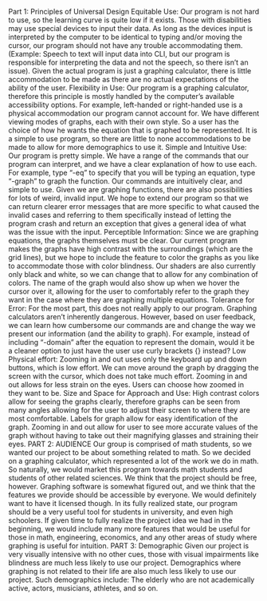 Part 1: Principles of Universal Design
Equitable Use:
Our program is not hard to use, so the learning curve is quite low if it exists. Those with disabilities may use special devices to input their data. As long as the devices input is interpreted by the computer to be identical to typing and/or moving the cursor, our program should not have any trouble accommodating them. (Example: Speech to text will input data into CLI, but our program is responsible for interpreting the data and not the speech, so there isn’t an issue). Given the actual program is just a graphing calculator, there is little accommodation to be made as there are no actual expectations of the ability of the user.
Flexibility in Use:
Our program is a graphing calculator, therefore this principle is mostly handled by the computer’s available accessibility options. For example, left-handed or right-handed use is a physical accommodation our program cannot account for. We have different viewing modes of graphs, each with their own style. So a user has the choice of how he wants the equation that is graphed to be represented. It is a simple to use program, so there are little to none accommodations to be made to allow for more demographics to use it.
Simple and Intuitive Use:
Our program is pretty simple. We have a range of the commands that our program can interpret, and we have a clear explanation of how to use each. For example, type “-eq” to specify that you will be typing an equation, type “-graph” to graph the function. Our commands are intuitively clear, and simple to use. Given we are graphing functions, there are also possibilities for lots of weird, invalid input. We hope to extend our program so that we can return clearer error messages that are more specific to what caused the invalid cases and referring to them specifically instead of letting the program crash and return an exception that gives a general idea of what was the issue with the input.
Perceptible Information:
Since we are graphing equations, the graphs themselves must be clear. Our current program makes the graphs have high contrast with the surroundings (which are the grid lines), but we hope to include the feature to color the graphs as you like to accommodate those with color blindness. Our shaders are also currently only black and white, so we can change that to allow for any combination of colors. The name of the graph would also show up when we hover the cursor over it, allowing for the user to comfortably refer to the graph they want in the case where they are graphing multiple equations.
Tolerance for Error:
For the most part, this does not really apply to our program. Graphing calculators aren’t inherently dangerous. However, based on user feedback, we can learn how cumbersome our commands are and change the way we present our information (and the ability to graph). For example, instead of including “-domain” after the equation to represent the domain, would it be a cleaner option to just have the user use curly brackets {} instead?
Low Physical effort:
Zooming in and out uses only the keyboard up and down buttons, which is low effort. We can move around the graph by dragging the screen with the cursor, which does not take much effort. Zooming in and out allows for less strain on the eyes. Users can choose how zoomed in they want to be.
Size and Space for Approach and Use:
High contrast colors allow for seeing the graphs clearly, therefore graphs can be seen from many angles allowing for the user to adjust their screen to where they are most comfortable. Labels for graph allow for easy identification of the graph. Zooming in and out allow for user to see more accurate values of the graph without having to take out their magnifying glasses and straining their eyes.
PART 2: AUDIENCE
Our group is comprised of math students, so we wanted our project to be about something related to math. So we decided on a graphing calculator, which represented a lot of the work we do in math. So naturally, we would market this program towards math students and students of other related sciences. We think that the project should be free, however. Graphing software is somewhat figured out, and we think that the features we provide should be accessible by everyone. We would definitely want to have it licensed though. In its fully realized state, our program should be a very useful tool for students in university, and even high schoolers. If given time to fully realize the project idea we had in the beginning, we would include many more features that would be useful for those in math, engineering, economics, and any other areas of study where graphing is useful for intuition.
PART 3: Demographic
Given our project is very visually intensive with no other cues, those with visual impairments like blindness are much less likely to use our project. Demographics where graphing is not related to their life are also much less likely to use our project. Such demographics include: The elderly who are not academically active, actors, musicians, athletes, and so on.
